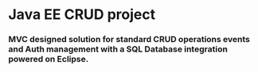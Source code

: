 # Java EE CRUD project
### MVC designed solution for standard CRUD operations events and Auth management with a SQL Database integration powered on Eclipse.
